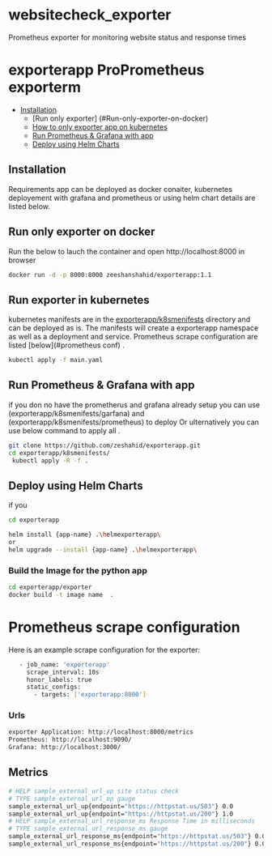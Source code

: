 # websitecheck_exporter
Prometheus exporter for monitoring website status and response times



# exporterapp ProPrometheus exporterm

* [Installation](#Installation)
    * [Run only exporter] (#Run-only-exporter-on-docker)
    * [How to only exporter app on kubernetes](#Run-exporter-in-kubernetes)
    * [Run Prometheus & Grafana with app ](#Run-Prometheus-&-Grafana-with-app)
    * [Deploy using Helm Charts](#Deploy-using-Helm-Charts)    



## Installation

Requirements app can be deployed as docker conaiter, kubernetes deployement with grafana and prometheus or using helm chart details are listed below.

## Run only exporter on docker

Run the below to lauch the container and open http://localhost:8000 in browser 

```sh
docker run -d -p 8000:8000 zeeshanshahid/exporterapp:1.1
```
## Run exporter in kubernetes 
 kubernetes manifests are in the [exporterapp/k8smenifests](exporterapp/k8smenifests/) directory and can be deployed as is. 
 The manifests will create a exporterapp namespace as well as a deployment and service.  Prometheus scrape configuration are listed [below](#prometheus conf) .

 ```sh 
 kubectl apply -f main.yaml
 ```

## Run Prometheus & Grafana with app 
if you don no have the prometherus and grafana already setup you can use (exporterapp/k8smenifests/garfana) and (exporterapp/k8smenifests/prometheus) to deploy Or ulternatively you can use below command to apply all .

```sh
git clone https://github.com/zeshahid/exporterapp.git
cd exporterapp/k8smenifests/
 kubectl apply -R -f .
```

## Deploy using Helm Charts
 
if you 

```sh 
cd exporterapp

helm install {app-name} .\helmexporterapp\
or 
helm upgrade --install {app-name} .\helmexporterapp\  
```
### Build the Image for the python app

```sh
cd exporterapp/exporter
docker build -t image name  .
```
# Prometheus scrape configuration
Here is an example scrape configuration for the exporter:

```sh
   - job_name: 'exporterapp'
     scrape_interval: 10s
     honor_labels: true
     static_configs:
       - targets: ['exporterapp:8000']
```
### Urls 

```sh
exporter Application: http://localhost:8000/metrics
Prometheus: http://localhost:9090/
Grafana: http://localhost:3000/
```
## Metrics

```sh
# HELP sample_external_url_up site status check
# TYPE sample_external_url_up gauge
sample_external_url_up{endpoint="https://httpstat.us/503"} 0.0
sample_external_url_up{endpoint="https://httpstat.us/200"} 1.0
# HELP sample_external_url_response_ms Response Time in milliseconds
# TYPE sample_external_url_response_ms gauge
sample_external_url_response_ms{endpoint="https://httpstat.us/503"} 0.000266561
sample_external_url_response_ms{endpoint="https://httpstat.us/200"} 0.000270083
```